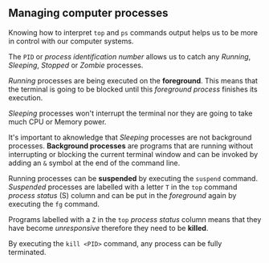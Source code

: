 ## Managing computer processes

Knowing how to interpret `top` and `ps` commands output helps us to be more in control with our computer systems. 

The `PID` or _process identification number_ allows us to catch any _Running_, _Sleeping_, _Stopped_ or _Zombie_ processes. 

_Running_ processes are being executed on the __foreground__. This means that the terminal is going to be blocked until this _foreground process_ finishes its execution.

_Sleeping_ processes won't interrupt the terminal nor they are going to take much CPU or Memory power. 

It's important to aknowledge that _Sleeping_ processes are not background processes. __Background processes__ are programs that are running without interrupting or blocking the current terminal window and can be invoked by adding an `&` symbol at the end of the command line. 

Running processes can be __suspended__ by executing the `suspend` command. _Suspended_ processes are labelled with a letter `T` in the `top` command _process status_ (S) column and can be put in the _foreground_ again by executing the `fg` command.

Programs labelled with a `Z` in the `top` _process status_ column means that they have become _unresponsive_ therefore they need to be __killed__. 

By executing the `kill <PID>` command, any process can be fully terminated.